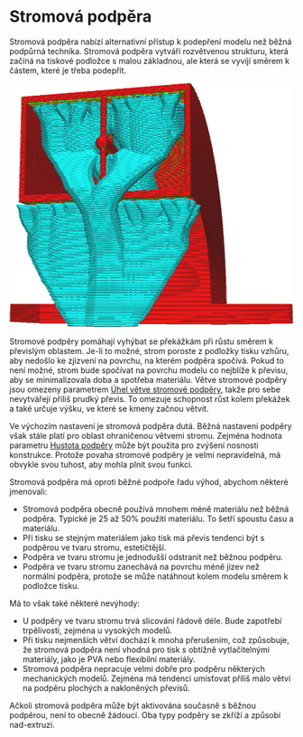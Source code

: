 Stromová podpěra
====
Stromová podpěra nabízí alternativní přístup k podepření modelu než běžná podpůrná technika. Stromová podpěra vytváří rozvětvenou strukturu, která začíná na tiskové podložce s malou základnou, ale která se vyvíjí směrem k částem, které je třeba podepřít.

![Stromová struktura podpírá převis](../../../articles/images/support_structure_tree.png)

Stromové podpěry pomáhají vyhýbat se překážkám při růstu směrem k převislým oblastem. Je-li to možné, strom poroste z podložky tisku vzhůru, aby nedošlo ke zjizvení na povrchu, na kterém podpěra spočívá. Pokud to není možné, strom bude spočívat na povrchu modelu co nejblíže k převisu, aby se minimalizovala doba a spotřeba materiálu. Větve stromové podpěry jsou omezeny parametrem [Úhel větve stromové podpěry](support_tree_angle.md), takže pro sebe nevytvářejí příliš prudký převis. To omezuje schopnost růst kolem překážek a také určuje výšku, ve které se kmeny začnou větvit.

Ve výchozím nastavení je stromová podpěra dutá. Běžná nastavení podpěry však stále platí pro oblast ohraničenou větvemi stromu. Zejména hodnota parametru [Hustota podpěry](../support/support_infill_rate.md) může být použita pro zvýšení nosnosti konstrukce. Protože povaha stromové podpěry je velmi nepravidelná, má obvykle svou tuhost, aby mohla plnit svou funkci.

Stromová podpěra má oproti běžné podpoře řadu výhod, abychom některé jmenovali:
* Stromová podpěra obecně používá mnohem méně materiálu než běžná podpěra. Typické je 25 až 50% použití materiálu. To šetří spoustu času a materiálu.
* Při tisku se stejným materiálem jako tisk má převis tendenci být s podpěrou ve tvaru stromu, estetičtější.
* Podpěra ve tvaru stromu je jednodušší odstranit než běžnou podpěru.
* Podpěra ve tvaru stromu zanechává na povrchu méně jizev než normální podpěra, protože se může natáhnout kolem modelu směrem k podložce tisku.

Má to však také některé nevýhody:
* U podpěry ve tvaru stromu trvá slicování řádově déle. Bude zapotřebí trpělivosti, zejména u vysokých modelů.
* Při tisku nejmenších větví dochází k mnoha přerušením, což způsobuje, že stromová podpěra není vhodná pro tisk s obtížně vytlačitelnými materiály, jako je PVA nebo flexibilní materiály.
* Stromová podpěra nepracuje velmi dobře pro podpěru některých mechanických modelů. Zejména má tendenci umísťovat příliš málo větví na podpěru plochých a nakloněných převisů.

Ačkoli stromová podpěra může být aktivována současně s běžnou podpěrou, není to obecně žádoucí. Oba typy podpěry se zkříží a způsobí nad-extruzi.
